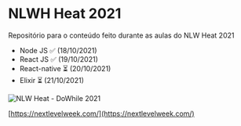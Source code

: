 # NLWH Heat 2021
Repositório para o conteúdo feito durante as aulas do NLW Heat 2021

- Node JS ✅ (18/10/2021)
- React JS ✅ (19/10/2021)
- React-native ⏳ (20/10/2021)
- Elixir ⏳ (21/10/2021)


![NLW Heat - DoWhile 2021](https://efficient-sloth-d85.notion.site/image/https%3A%2F%2Fs3-us-west-2.amazonaws.com%2Fsecure.notion-static.com%2F9258cd63-f508-43ac-aa9c-45f5acec420d%2FUntitled.png?table=block&id=5ee46b5d-2bfb-45a9-875b-c7eff7b92f84&spaceId=08f749ff-d06d-49a8-a488-9846e081b224&width=2000&userId=&cache=v2)

[https://nextlevelweek.com/](https://nextlevelweek.com/)

